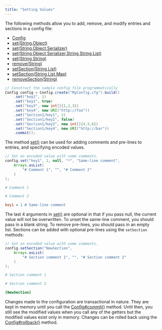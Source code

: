```yaml
---
title: "Setting Values"
---
```


The following methods allow you to add, remove, and modify entries and sections in a config file:

- [Config]({{API_DOCS}}/org/apache/juneau/config/Config.html)
- [set(String,Object)]({{API_DOCS}}/org/apache/juneau/config/Config.html#set(String,Object))
- [set(String,Object,Serializer)]({{API_DOCS}}/org/apache/juneau/config/Config.html#set(String,Object,Serializer))
- [set(String,Object,Serializer,String,String,List)]({{API_DOCS}}/org/apache/juneau/config/Config.html#set(String,Object,Serializer,String,String,List))
- [set(String,String)]({{API_DOCS}}/org/apache/juneau/config/Config.html#set(String,String))
- [remove(String)]({{API_DOCS}}/org/apache/juneau/config/Config.html#remove(String))
- [setSection(String,List)]({{API_DOCS}}/org/apache/juneau/config/Config.html#setSection(String,List))
- [setSection(String,List,Map)]({{API_DOCS}}/org/apache/juneau/config/Config.html#setSection(String,List,Map))
- [removeSection(String)]({{API_DOCS}}/org/apache/juneau/config/Config.html#removeSection(String))

```java
// Construct the sample config file programmatically
Config config = Config.create("MyConfig.cfg").build()
    .set("key1", 1)
    .set("key2", true)
    .set("key3", new int[]{1,2,3})
    .set("key4", new URI("http://foo"))
    .set("Section1/key1", 2)
    .set("Section1/key2", false)
    .set("Section1/key3", new int[]{4,5,6})
    .set("Section1/key4", new URI("http://bar"))
    .commit();
```

The method [set()]({{API_DOCS}}/org/apache/juneau/config/Config.html#set(String,Object,Serializer,String,String,List)) can be used for adding comments and pre-lines to entries, and specifying encoded values.

```java
// Set an encoded value with some comments.
config.set("key1", 1, null, "*", "Same-line comment",
    Arrays.asList(
        "# Comment 1", "", "# Comment 2"
    )
);
```

```ini
# Comment 1

# Comment 2

key1 = 1 # Same-line comment
```

The last 4 arguments in [set()]({{API_DOCS}}/org/apache/juneau/config/Config.html#set(String,Object,Serializer,String,String,List)) are optional in that if you pass null, the current value will not be overwritten.
To unset the same-line comment, you should pass in a blank string.
To remove pre-lines, you should pass in an empty list.
Sections can be added with optional pre-lines using the `setSection` methods:

```java
// Set an encoded value with some comments.
config.setSection("NewSection",
    Arrays.asList(
        "# Section comment 1", "", "# Section comment 2"
    )
);
```

```ini
# Section comment 1

# Section comment 2

[NewSection]
```

Changes made to the configuration are transactional in nature.
They are kept in memory until you call the [Config#commit()]({{API_DOCS}}/org/apache/juneau/config/Config.html#commit()) method.
Until then, you still see the modified values when you call any of the getters but the modified values exist only in memory.
Changes can be rolled back using the [Config#rollback()]({{API_DOCS}}/org/apache/juneau/config/Config.html#rollback()) method.
